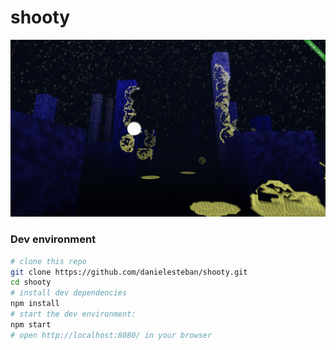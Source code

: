 shooty
==

[![screenshot](public/screenshot.png)](https://shooty.gatunes.com/)

### Dev environment

```bash
# clone this repo
git clone https://github.com/danielesteban/shooty.git
cd shooty
# install dev dependencies
npm install
# start the dev environment:
npm start
# open http://localhost:8080/ in your browser
```
